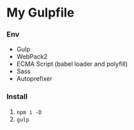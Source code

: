 # My Gulpfile

### Env

- Gulp
- WebPack2
- ECMA Script (babel loader and polyfill)
- Sass
- Autoprefixer

### Install

1. `npm i -D`
2. `gulp`
